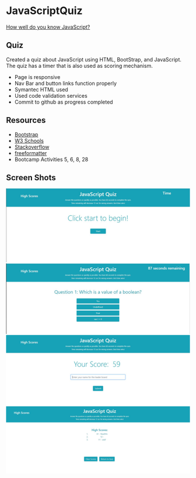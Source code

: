 # JavaScriptQuiz
[How well do you know JavaScript?](https://krcook1980.github.io/JavaScriptQuiz/)
## Quiz
Created a quiz about JavaScript using HTML, BootStrap, and JavaScript.  The quiz has a timer that is also used as scoring mechanism.
- Page is responsive
- Nav Bar and button links function properly
- Symantec HTML used
- Used code validation services
- Commit to github as progress completed

## Resources
- [Bootstrap](https://getbootstrap.com/)
- [W3 Schools](https://www.w3schools.com/)
- [Stackoverflow](https://stackoverflow.com/)
- [freeformatter](https://www.freeformatter.com/html-validator.html)
- Bootcamp Activities 5, 6, 8, 28

## Screen Shots
<img src="https://github.com/krcook1980/JavaScriptQuiz/blob/main/assets/start.JPG">
<img src="https://github.com/krcook1980/JavaScriptQuiz/blob/main/assets/quiz.JPG">
<img src="https://github.com/krcook1980/JavaScriptQuiz/blob/main/assets/end.JPG">
<img src="https://github.com/krcook1980/JavaScriptQuiz/blob/main/assets/score.JPG">